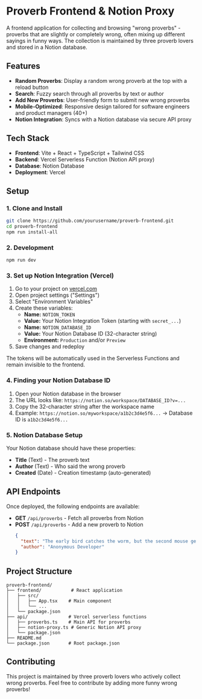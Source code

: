 # Proverb Frontend & Notion Proxy

A frontend application for collecting and browsing "wrong proverbs" - proverbs that are slightly or completely wrong, often mixing up different sayings in funny ways. The collection is maintained by three proverb lovers and stored in a Notion database.

## Features

- **Random Proverbs**: Display a random wrong proverb at the top with a reload button
- **Search**: Fuzzy search through all proverbs by text or author
- **Add New Proverbs**: User-friendly form to submit new wrong proverbs
- **Mobile-Optimized**: Responsive design tailored for software engineers and product managers (40+)
- **Notion Integration**: Syncs with a Notion database via secure API proxy

## Tech Stack

- **Frontend**: Vite + React + TypeScript + Tailwind CSS
- **Backend**: Vercel Serverless Function (Notion API proxy)
- **Database**: Notion Database
- **Deployment**: Vercel

## Setup

### 1. Clone and Install
```bash
git clone https://github.com/yourusername/proverb-frontend.git
cd proverb-frontend
npm run install-all
```

### 2. Development
```bash
npm run dev
```

### 3. Set up Notion Integration (Vercel)

1. Go to your project on [vercel.com](https://vercel.com/)
2. Open project settings ("Settings")
3. Select "Environment Variables"
4. Create these variables:
   - **Name:** `NOTION_TOKEN`
   - **Value:** Your Notion Integration Token (starting with `secret_...`)
   - **Name:** `NOTION_DATABASE_ID`  
   - **Value:** Your Notion Database ID (32-character string)
   - **Environment:** `Production` and/or `Preview`
5. Save changes and redeploy

The tokens will be automatically used in the Serverless Functions and remain invisible to the frontend.

### 4. Finding your Notion Database ID

1. Open your Notion database in the browser
2. The URL looks like: `https://notion.so/workspace/DATABASE_ID?v=...`
3. Copy the 32-character string after the workspace name
4. Example: `https://notion.so/myworkspace/a1b2c3d4e5f6...` → Database ID is `a1b2c3d4e5f6...`

### 5. Notion Database Setup

Your Notion database should have these properties:
- **Title** (Text) - The proverb text
- **Author** (Text) - Who said the wrong proverb
- **Created** (Date) - Creation timestamp (auto-generated)

## API Endpoints

Once deployed, the following endpoints are available:

- **GET** `/api/proverbs` - Fetch all proverbs from Notion
- **POST** `/api/proverbs` - Add a new proverb to Notion
  ```json
  {
    "text": "The early bird catches the worm, but the second mouse gets the cheese.",
    "author": "Anonymous Developer"
  }
  ```

## Project Structure

```
proverb-frontend/
├── frontend/           # React application
│   ├── src/
│   │   ├── App.tsx    # Main component
│   │   └── ...
│   └── package.json
├── api/               # Vercel serverless functions
│   ├── proverbs.ts    # Main API for proverbs
│   ├── notion-proxy.ts # Generic Notion API proxy
│   └── package.json
├── README.md
└── package.json       # Root package.json
```

## Contributing

This project is maintained by three proverb lovers who actively collect wrong proverbs. Feel free to contribute by adding more funny wrong proverbs! 